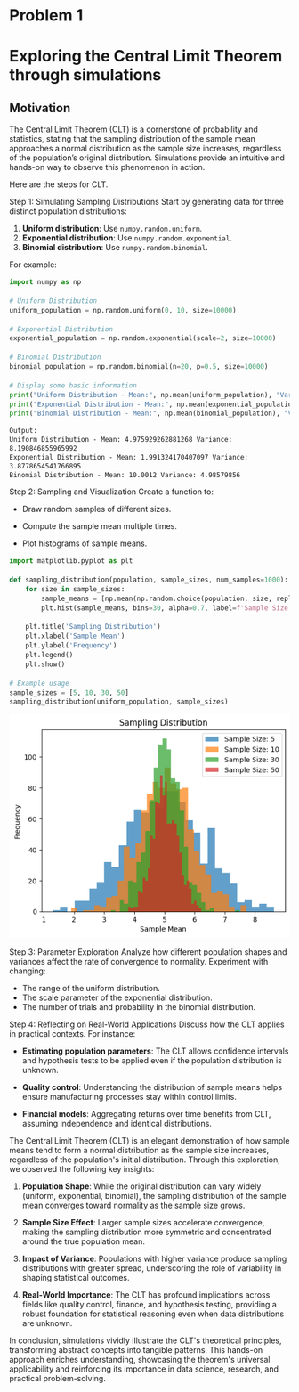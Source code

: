 # Problem 1

# Exploring the Central Limit Theorem through simulations

## Motivation
The Central Limit Theorem (CLT) is a cornerstone of probability and statistics, stating that the sampling distribution of the sample mean approaches a normal distribution as the sample size increases, regardless of the population’s original distribution. Simulations provide an intuitive and hands-on way to observe this phenomenon in action.


Here are the steps for CLT.

Step 1: Simulating Sampling Distributions
Start by generating data for three distinct population distributions:  
1. **Uniform distribution**: Use `numpy.random.uniform`.  
2. **Exponential distribution**: Use `numpy.random.exponential`.  
3. **Binomial distribution**: Use `numpy.random.binomial`.  


For example:
```python
import numpy as np

# Uniform Distribution
uniform_population = np.random.uniform(0, 10, size=10000)

# Exponential Distribution
exponential_population = np.random.exponential(scale=2, size=10000)

# Binomial Distribution
binomial_population = np.random.binomial(n=20, p=0.5, size=10000)

# Display some basic information
print("Uniform Distribution - Mean:", np.mean(uniform_population), "Variance:", np.var(uniform_population))
print("Exponential Distribution - Mean:", np.mean(exponential_population), "Variance:", np.var(exponential_population))
print("Binomial Distribution - Mean:", np.mean(binomial_population), "Variance:", np.var(binomial_population))
```

```
Output:
Uniform Distribution - Mean: 4.975929262881268 Variance: 8.190846855965992
Exponential Distribution - Mean: 1.991324170407097 Variance: 3.8778654541766895
Binomial Distribution - Mean: 10.0012 Variance: 4.98579856
```

Step 2: Sampling and Visualization
Create a function to:  

- Draw random samples of different sizes.  

- Compute the sample mean multiple times.  

- Plot histograms of sample means.

```python
import matplotlib.pyplot as plt

def sampling_distribution(population, sample_sizes, num_samples=1000):
    for size in sample_sizes:
        sample_means = [np.mean(np.random.choice(population, size, replace=False)) for _ in range(num_samples)]
        plt.hist(sample_means, bins=30, alpha=0.7, label=f'Sample Size: {size}')
    
    plt.title('Sampling Distribution')
    plt.xlabel('Sample Mean')
    plt.ylabel('Frequency')
    plt.legend()
    plt.show()

# Example usage
sample_sizes = [5, 10, 30, 50]
sampling_distribution(uniform_population, sample_sizes)
```
![alt text](image.png)

Step 3: Parameter Exploration
Analyze how different population shapes and variances affect the rate of convergence to normality. Experiment with changing:
- The range of the uniform distribution.
- The scale parameter of the exponential distribution.
- The number of trials and probability in the binomial distribution.

Step 4: Reflecting on Real-World Applications
Discuss how the CLT applies in practical contexts. For instance:  

- **Estimating population parameters**: The CLT allows confidence intervals and hypothesis tests to be applied even if the population distribution is unknown.  

- **Quality control**: Understanding the distribution of sample means helps   ensure manufacturing processes stay within control limits.  

- **Financial models**: Aggregating returns over time benefits from CLT, assuming independence and identical distributions.  



The Central Limit Theorem (CLT) is an elegant demonstration of how sample means tend to form a normal distribution as the sample size increases, regardless of the population's initial distribution. Through this exploration, we observed the following key insights:

1. **Population Shape**: While the original distribution can vary widely (uniform, exponential, binomial), the sampling distribution of the sample mean converges toward normality as the sample size grows.
   
2. **Sample Size Effect**: Larger sample sizes accelerate convergence, making the sampling distribution more symmetric and concentrated around the true population mean.

3. **Impact of Variance**: Populations with higher variance produce sampling distributions with greater spread, underscoring the role of variability in shaping statistical outcomes.

4. **Real-World Importance**: The CLT has profound implications across fields like quality control, finance, and hypothesis testing, providing a robust foundation for statistical reasoning even when data distributions are unknown.

In conclusion, simulations vividly illustrate the CLT's theoretical principles, transforming abstract concepts into tangible patterns. This hands-on approach enriches understanding, showcasing the theorem's universal applicability and reinforcing its importance in data science, research, and practical problem-solving. 
